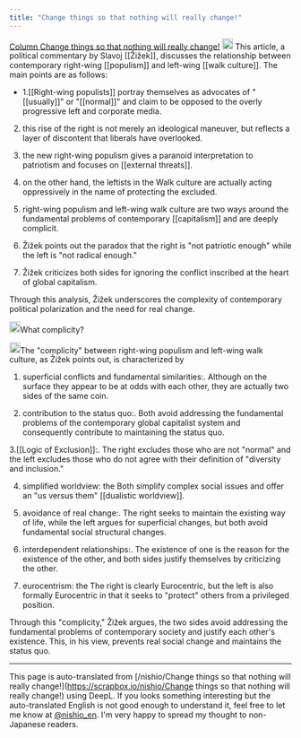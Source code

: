 ```yaml
---
title: "Change things so that nothing will really change!"
---
```


[Column Change things so that nothing will really change!](https://english.hani.co.kr/arti/english_edition/english_editorials/1149192.html?utm_source=twitter&utm_medium=social&utm_campaign=btn_share&utm_content=20240721)
<img src='https://scrapbox.io/api/pages/nishio-en/claude/icon' alt='claude.icon' height="19.5"/>
This article, a political commentary by Slavoj [[Žižek]], discusses the relationship between contemporary right-wing [[populism]] and left-wing [[walk culture]]. The main points are as follows:

- 1.[[Right-wing populists]] portray themselves as advocates of "[[usually]]" or "[[normal]]" and claim to be opposed to the overly progressive left and corporate media.

2. this rise of the right is not merely an ideological maneuver, but reflects a layer of discontent that liberals have overlooked.

3. the new right-wing populism gives a paranoid interpretation to patriotism and focuses on [[external threats]].

4. on the other hand, the leftists in the Walk culture are actually acting oppressively in the name of protecting the excluded.

5. right-wing populism and left-wing walk culture are two ways around the fundamental problems of contemporary [[capitalism]] and are deeply complicit.

6. Žižek points out the paradox that the right is "not patriotic enough" while the left is "not radical enough."

7. Žižek criticizes both sides for ignoring the conflict inscribed at the heart of global capitalism.

Through this analysis, Žižek underscores the complexity of contemporary political polarization and the need for real change.

<img src='https://scrapbox.io/api/pages/nishio-en/nishio/icon' alt='nishio.icon' height="19.5"/>What complicity?

<img src='https://scrapbox.io/api/pages/nishio-en/claude/icon' alt='claude.icon' height="19.5"/>The "complicity" between right-wing populism and left-wing walk culture, as Žižek points out, is characterized by
1. superficial conflicts and fundamental similarities:.
Although on the surface they appear to be at odds with each other, they are actually two sides of the same coin.

2. contribution to the status quo:.
Both avoid addressing the fundamental problems of the contemporary global capitalist system and consequently contribute to maintaining the status quo.

3.[[Logic of Exclusion]]:.
The right excludes those who are not "normal" and the left excludes those who do not agree with their definition of "diversity and inclusion."

4. simplified worldview: the
Both simplify complex social issues and offer an "us versus them" [[dualistic worldview]].

5. avoidance of real change:.
The right seeks to maintain the existing way of life, while the left argues for superficial changes, but both avoid fundamental social structural changes.

6. interdependent relationships:.
The existence of one is the reason for the existence of the other, and both sides justify themselves by criticizing the other.

7. eurocentrism: the
The right is clearly Eurocentric, but the left is also formally Eurocentric in that it seeks to "protect" others from a privileged position.

Through this "complicity," Žižek argues, the two sides avoid addressing the fundamental problems of contemporary society and justify each other's existence. This, in his view, prevents real social change and maintains the status quo.



---
This page is auto-translated from [/nishio/Change things so that nothing will really change!](https://scrapbox.io/nishio/Change things so that nothing will really change!) using DeepL. If you looks something interesting but the auto-translated English is not good enough to understand it, feel free to let me know at [@nishio_en](https://twitter.com/nishio_en). I'm very happy to spread my thought to non-Japanese readers.